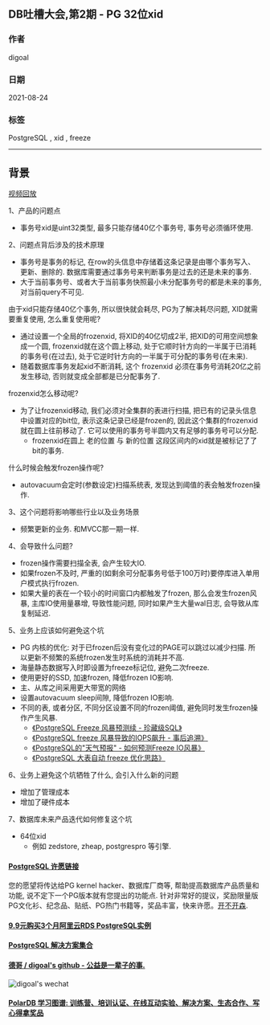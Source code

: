 ## DB吐槽大会,第2期 - PG 32位xid      
          
### 作者          
digoal          
          
### 日期          
2021-08-24          
          
### 标签          
PostgreSQL , xid , freeze            
          
----          
          
## 背景      
[视频回放](https://www.bilibili.com/video/BV15U4y1j7Ud/)  
  
1、产品的问题点    
- 事务号xid是uint32类型, 最多只能存储40亿个事务号, 事务号必须循环使用.   
    
2、问题点背后涉及的技术原理    
- 事务号是事务的标记, 在row的头信息中存储着这条记录是由哪个事务写入、更新、删除的. 数据库需要通过事务号来判断事务是过去的还是未来的事务.    
- 大于当前事务号、或者大于当前事务快照最小未分配事务号的都是未来的事务, 对当前query不可见.     
  
由于xid只能存储40亿个事务, 所以很快就会耗尽, PG为了解决耗尽问题, XID就需要重复使用, 怎么重复使用呢?   
- 通过设置一个全局的frozenxid, 将XID的40亿切成2半, 把XID的可用空间想象成一个圆, frozenxid就在这个圆上移动, 处于它顺时针方向的一半属于已消耗的事务号(在过去), 处于它逆时针方向的一半属于可分配的事务号(在未来).   
- 随着数据库事务发起xid不断消耗, 这个 frozenxid 必须在事务号消耗20亿之前发生移动, 否则就变成全部都是已分配事务了.   

frozenxid怎么移动呢? 
- 为了让frozenxid移动, 我们必须对全集群的表进行扫描, 把已有的记录头信息中设置对应的bit位, 表示这条记录已经是frozen的, 因此这个集群的frozenxid就在圆上往前移动了. 它可以使用的事务号半圆内又有足够的事务号可以分配.   
    - frozenxid在圆上 老的位置 与 新的位置 这段区间内的xid就是被标记了了bit的事务. 

什么时候会触发frozen操作呢? 
- autovacuum会定时(参数设定)扫描系统表, 发现达到阈值的表会触发frozen操作.   
    
3、这个问题将影响哪些行业以及业务场景    
- 频繁更新的业务. 和MVCC那一期一样.    
    
4、会导致什么问题?   
- frozen操作需要扫描全表, 会产生较大IO.   
- 如果frozen不及时, 严重的(如剩余可分配事务号低于100万时)要停库进入单用户模式执行frozen.   
- 如果大量的表在一个较小的时间窗口内都触发了frozen, 那么会发生frozen风暴, 主库IO使用量暴增, 导致性能问题, 同时如果产生大量wal日志, 会导致从库复制延迟.  
  
5、业务上应该如何避免这个坑    
- PG 内核的优化: 对于已frozen后没有变化过的PAGE可以跳过以减少扫描. 所以更新不频繁的系统frozen发生时系统的消耗并不高.    
- 海量静态数据写入时即设置为freeze标记位, 避免二次freeze.  
- 使用更好的SSD, 加速frozen, 降低frozen IO影响.  
- 主、从库之间采用更大带宽的网络  
- 设置autovacuum sleep间隙, 降低frozen IO影响.  
- 不同的表, 或者分区, 不同分区设置不同的frozen阈值, 避免同时发生frozen操作产生风暴.  
    - [《PostgreSQL Freeze 风暴预测续 - 珍藏级SQL》](../201804/20180411_01.md)    
    - [《PostgreSQL freeze 风暴导致的IOPS飙升 - 事后追溯》](../201801/20180117_03.md)    
    - [《PostgreSQL的"天气预报" - 如何预测Freeze IO风暴》](../201606/20160612_01.md)   
    - [《PostgreSQL 大表自动 freeze 优化思路》](../201605/20160520_01.md)    
  
  
6、业务上避免这个坑牺牲了什么, 会引入什么新的问题    
- 增加了管理成本  
- 增加了硬件成本  
    
7、数据库未来产品迭代如何修复这个坑    
- 64位xid  
    - 例如 zedstore, zheap, postgrespro 等引擎.   
  
  
#### [PostgreSQL 许愿链接](https://github.com/digoal/blog/issues/76 "269ac3d1c492e938c0191101c7238216")
您的愿望将传达给PG kernel hacker、数据库厂商等, 帮助提高数据库产品质量和功能, 说不定下一个PG版本就有您提出的功能点. 针对非常好的提议，奖励限量版PG文化衫、纪念品、贴纸、PG热门书籍等，奖品丰富，快来许愿。[开不开森](https://github.com/digoal/blog/issues/76 "269ac3d1c492e938c0191101c7238216").  
  
  
#### [9.9元购买3个月阿里云RDS PostgreSQL实例](https://www.aliyun.com/database/postgresqlactivity "57258f76c37864c6e6d23383d05714ea")
  
  
#### [PostgreSQL 解决方案集合](https://yq.aliyun.com/topic/118 "40cff096e9ed7122c512b35d8561d9c8")
  
  
#### [德哥 / digoal's github - 公益是一辈子的事.](https://github.com/digoal/blog/blob/master/README.md "22709685feb7cab07d30f30387f0a9ae")
  
  
![digoal's wechat](../pic/digoal_weixin.jpg "f7ad92eeba24523fd47a6e1a0e691b59")
  
  
#### [PolarDB 学习图谱: 训练营、培训认证、在线互动实验、解决方案、生态合作、写心得拿奖品](https://www.aliyun.com/database/openpolardb/activity "8642f60e04ed0c814bf9cb9677976bd4")
  
